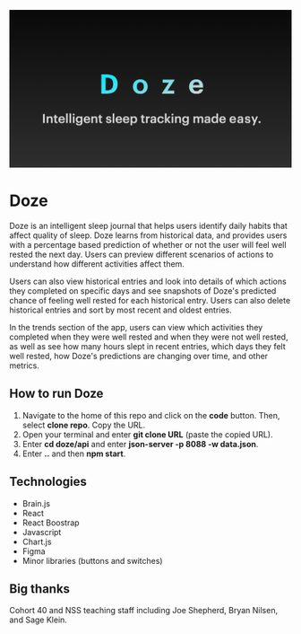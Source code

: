 ![Doze logo](/public/media/branding.png)

# Doze
Doze is an intelligent sleep journal that helps users identify daily habits that affect quality of sleep. Doze learns from historical data, and provides users with a percentage based prediction of whether or not the user will feel well rested the next day. Users can preview different scenarios of actions to understand how different activities affect them.

Users can also view historical entries and look into details of which actions they completed on specific days and see snapshots of Doze's predicted chance of feeling well rested for each historical entry. Users can also delete historical entries and sort by most recent and oldest entries.

In the trends section of the app, users can view which activities they completed when they were well rested and when they were not well rested, as well as see how many hours slept in recent entries, which days they felt well rested, how Doze's predictions are changing over time, and other metrics.

## How to run Doze

1. Navigate to the home of this repo and click on the **code** button. Then, select **clone repo**. Copy the URL.
1. Open your terminal and enter **git clone URL** (paste the copied URL).
1. Enter **cd doze/api** and enter **json-server -p 8088 -w data.json**.
1. Enter **..** and then **npm start**.

## Technologies
- Brain.js
- React
- React Boostrap
- Javascript
- Chart.js
- Figma 
- Minor libraries (buttons and switches)

## Big thanks
Cohort 40 and NSS teaching staff including Joe Shepherd, Bryan Nilsen, and Sage Klein.
